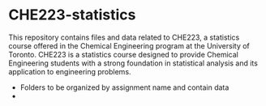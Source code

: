 # CHE223-statistics
This repository contains files and data related to CHE223, a statistics course offered in the Chemical Engineering program at the University of Toronto. CHE223 is a statistics course designed to provide Chemical Engineering students with a strong foundation in statistical analysis and its application to engineering problems.

- Folders to be organized by assignment name and contain data 
-  
